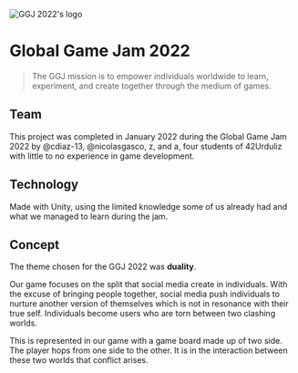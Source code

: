 ![GGJ 2022's logo](https://res.cloudinary.com/ngasco/image/upload/v1643450928/global_game_jam_2022/globa_game_jam_2022_obhrl6.png "GGJ 2022's logo")
# Global Game Jam 2022

> The GGJ mission is to empower individuals worldwide to learn, experiment, and create together through the medium of games. 

## Team
This project was completed in January 2022 during the Global Game Jam 2022 by @cdiaz-13, @nicolasgasco, z, and a, four students of 42Urduliz with little to no experience in game development.

## Technology
Made with Unity, using the limited knowledge some of us already had and what we managed to learn during the jam.


## Concept
The theme chosen for the GGJ 2022 was **duality**.

Our game focuses on the split that social media create in individuals. With the excuse of bringing people together, social media push individuals to nurture another version of themselves which is not in resonance with their true self. Individuals become users who are torn between two clashing worlds. 

This is represented in our game with a game board made up of two side. The player hops from one side to the other. It is in the interaction between these two worlds that conflict arises. 
